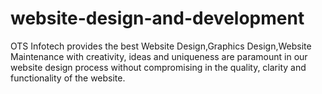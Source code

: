 website-design-and-development
==============================

OTS Infotech provides the best Website Design,Graphics Design,Website Maintenance with creativity, ideas and uniqueness are paramount in our website design process without compromising in the quality, clarity and functionality of the website.
